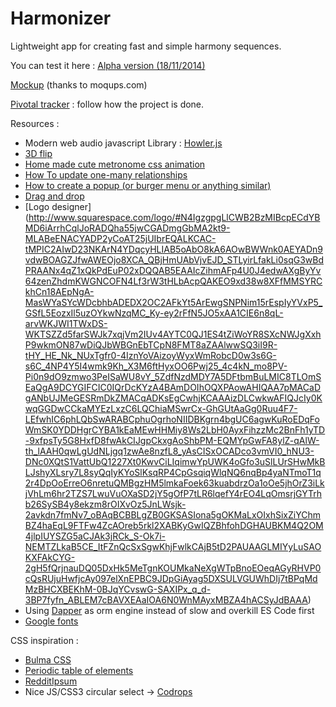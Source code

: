 Harmonizer
==========

Lightweight app for creating fast and simple harmony sequences.

You can test it here : 
[Alpha version (18/11/2014)](http://harmonizer.journeyman.fr/)

[Mockup](https://moqups.com/Journeyman/LfvhebdP) (thanks to moqups.com)

[Pivotal tracker](https://www.pivotaltracker.com/n/projects/1336886) : follow how the project is done.


Resources : 
- Modern web audio javascript Library : [Howler.js](http://goldfirestudios.com/blog/104/howler.js-Modern-Web-Audio-Javascript-Library)
- [3D flip](http://davidwalsh.name/demo/css-flip.php)
- [Home made cute metronome css animation](http://codepen.io/anon/pen/GgXpZo?editors=110)
- [How To update one-many relationships](http://www.entityframeworktutorial.net/EntityFramework4.3/update-one-to-many-entity-using-dbcontext.aspx)
- [How to create a popup (or burger menu or anything similar)](http://jsfiddle.net/92z54z04/1/)
- [Drag and drop](http://bevacqua.github.io/dragula/)
- [Logo designer] (http://www.squarespace.com/logo/#N4IgzgpgLlCWB2BzMIBcpECdYBMD6iArrhCqlJoRADQha55jwCGADmgGbMA2kt9-MLABeENACYADP2yCoAT25jUIbrEQALKCAC-tMPIC2AIwD23NKArN4YDqcyHLIAB5oAbO8kA6AOwBWWnk0AEYADn9vdwBOAGZJfwAWEOjo8XCA_QBjHmUAbVjvEJD_STLyirLfakLi0sqG3wBdPRAANx4qZ1xQkPdEuP02xDQQAB5EAAIcZihmAFp4U0J4edwAXgByYv64zenZhdmKWGNCOFN4Lf3rW3tHLbAcpQAKEO9xd38w8XFfMMSYRCkhCn18AEpNgA-MasWYaSYcWDcbhbADEDX2OC2AFkYt5ArEwgSNPNim15rEspIyYVxP5_GSfL5EozxIl5uzOYkwNzqMC_Ky-ey2rFfN5JO5xAA1CIE6n8qL-arvWKJWI1TWxDS-WKTSZZd5farSWJk7xqjVm2IUv4AYTC0QJ1ES4tZiWoYR8SXcNWJgXxhP9wkmON87wDiQJbWBGnEbTCpN8FMT8aZAAlwwSQ3iI9R-tHY_HE_Nk_NUxTgfr0-4IznYoVAizoyWyxWmRobcD0w3s6G-s6C_4NP4Y5I4wmk9Kh_X3M6ftHyxOO6Pwj25_4c4kN_mo8PV-Pi0n9dO9zmwo3PeISaWU8vY_5ZdfNzdMDY7A5DFtbmBuLMIC8TLOmSEaQgA9DCYGIFCIC0IQrDcKYzA4BAmDOIhOQXPAowAHIQAA7pMACaDgANbUJMeGESRmDkZMACqADKsEgCwhjKCAAAizDLCwkwAFIQJcIy0KwqGGDwCCkaMYEzLxzC6LQChiaMSwrCx-GhGUtAaGg0Ruu4F7-LEfwhIC6phLQbSwARABCphuOgrhoNIIDBKgrn4bgUC6agwKuRoEDqFoWmSK0YDDHgrCYBA1kEaMEwHHMiy8Ws2LbH0AyxFihzzMc2BnFh1yTD-9xfpsTy5G8HxfD8fwAkCIJgpCkxgAoShbPM-EQMYpGwFA8ylZ-qAlW-th_lAAH0qwLgUdNLjgq1zwAe8nzfL8_yAsCISxOCADco3vmVI0_hNU3-DNc0XQtS1VattUbQ1227Xt0KwvCiLIqimwYpUWK4oGfo3uSlLUrSHwMkBLJshyXLsry7L8syQqIyKYoSlKsqRP4CpGsqiqWlqNQ6nqBp4yaNTmoT1q2r4DpOoErreO6nretuQMBgzHM5lmkaFoek63kuabdrzOa1oOe5jhOrZ3iLkjVhLm6hr2TZS7LwuVuOXaSD2jY5gOfP7tLR6lqefY4rEO4LqOmsrjGYTrhb26SySB4y8ekzm8rOIXvOz5JnLWsjk-2avkdn7fmNv7_oBAqBCBBLgZB0GKSASIona5gOKMaLxOIxhSixZiYChmBZ4haEqL9FTFw4ZcAOreb5rkl2XABKyGwIQZBhfohDGHAUBKM4Q2OM4jlpIUYSZG5aCJAk3jRCk_S-Ok7i-NEMTZLkaB5CE_ItFZnQcSxSgwKhjFwlkCAjB5tD2PAUAAGLMIYyLuSAOKXFAkCYG-2gH5fQrjnauDQ05DxHk5MeTgnKOUMkaNeXgWTpBnoEOeqAGyRHVP0cQsRUjuHwfjcAy097elXnEPBC9JDpGiAyag5DXSULVGUWhDIj7tBPqMdMzBHCXBEKhM-0BJqYCvswG-SAXIPx_q_d-3BP7fyfn_ABLEM7cBAVXEAaIOA6N0WnMAyxMBZA4hACSyJdBAAA)
- Using [Dapper](https://github.com/StackExchange/dapper-dot-net) as orm engine instead of slow and overkill ES Code first
- [Google fonts](https://www.google.com/fonts#UsePlace:use/Collection:Roboto+Mono)

CSS inspiration : 
- [Bulma CSS](http://bulma.io/)
- [Periodic table of elements](http://boag.online/playground/periodictable/)
- [RedditIpsum](http://redditipsum.xyz/)
- Nice JS/CSS3 circular select -> [Codrops](http://tympanus.net/Development/SelectInspiration/index8.html)
